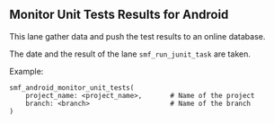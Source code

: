 ## Monitor Unit Tests Results for Android
This lane gather data and push the test results to an online database.

The date and the result of the lane `smf_run_junit_task` are taken.

Example:

```
smf_android_monitor_unit_tests(
    project_name: <project_name>,		# Name of the project
    branch: <branch>					# Name of the branch
)
```